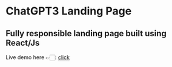 # ChatGPT3 Landing Page
## Fully responsible landing page built using React/Js
Live demo here 👉🏻: [click](https://gpt3-langing-page.netlify.app)
